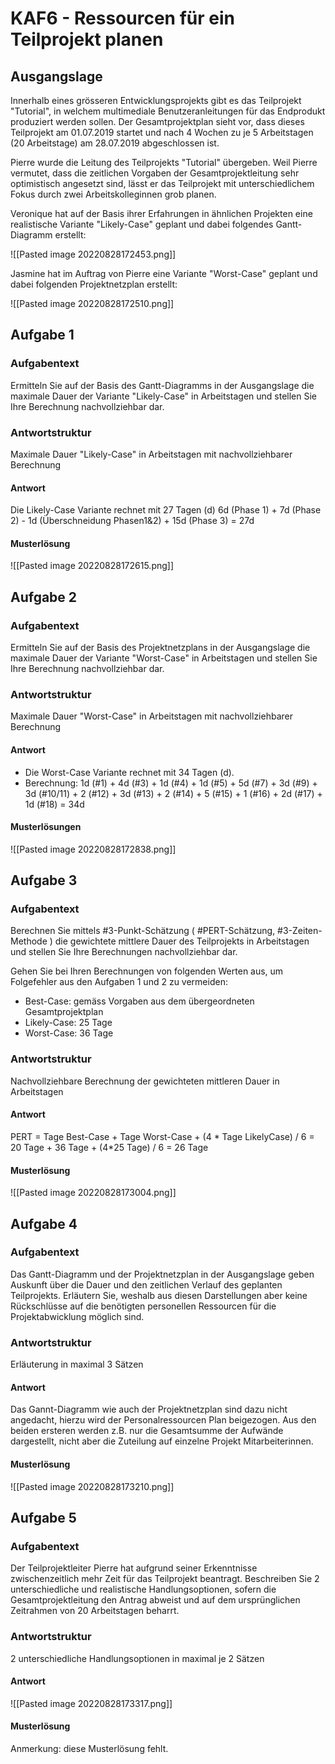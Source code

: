 # KAF6 - Ressourcen für ein Teilprojekt planen

## Ausgangslage
Innerhalb eines grösseren Entwicklungsprojekts gibt es das Teilprojekt "Tutorial", in welchem multimediale Benutzeranleitungen für das Endprodukt produziert werden sollen. Der Gesamtprojektplan sieht vor, dass dieses Teilprojekt am 01.07.2019 startet und nach 4 Wochen zu je 5 Arbeitstagen (20 Arbeitstage) am 28.07.2019 abgeschlossen ist.

Pierre wurde die Leitung des Teilprojekts "Tutorial" übergeben. Weil Pierre vermutet, dass die zeitlichen Vorgaben der Gesamtprojektleitung sehr optimistisch angesetzt sind, lässt er das Teilprojekt mit unterschiedlichem Fokus durch zwei Arbeitskolleginnen grob planen.

Veronique hat auf der Basis ihrer Erfahrungen in ähnlichen Projekten eine realistische Variante "Likely-Case" geplant und dabei folgendes Gantt-Diagramm erstellt:

![[Pasted image 20220828172453.png]]

Jasmine hat im Auftrag von Pierre eine Variante "Worst-Case" geplant und dabei folgenden Projektnetzplan erstellt:

![[Pasted image 20220828172510.png]]

## Aufgabe 1
### Aufgabentext
Ermitteln Sie auf der Basis des Gantt-Diagramms in der Ausgangslage die maximale Dauer der Variante "Likely-Case" in Arbeitstagen und stellen Sie Ihre Berechnung nachvollziehbar dar.

### Antwortstruktur
Maximale Dauer "Likely-Case" in Arbeitstagen mit nachvollziehbarer Berechnung

#### Antwort
Die Likely-Case Variante rechnet mit 27 Tagen (d)
6d (Phase 1) + 7d (Phase 2) - 1d (Überschneidung Phasen1&2) + 15d (Phase 3) = 27d

#### Musterlösung
![[Pasted image 20220828172615.png]]

## Aufgabe 2
### Aufgabentext
Ermitteln Sie auf der Basis des Projektnetzplans in der Ausgangslage die maximale Dauer der Variante "Worst-Case" in Arbeitstagen und stellen Sie Ihre Berechnung nachvollziehbar dar.

### Antwortstruktur
Maximale Dauer "Worst-Case" in Arbeitstagen mit nachvollziehbarer Berechnung

#### Antwort
- Die Worst-Case Variante rechnet mit 34 Tagen (d).
- Berechnung: 1d (#1) + 4d (#3) + 1d (#4) + 1d (#5) + 5d (#7) + 3d (#9) + 3d (#10/11) + 2 (#12) + 3d (#13) + 2 (#14) + 5 (#15) + 1 (#16) + 2d (#17) + 1d (#18) = 34d

#### Musterlösungen
![[Pasted image 20220828172838.png]]

## Aufgabe 3
### Aufgabentext
Berechnen Sie mittels #3-Punkt-Schätzung ( #PERT-Schätzung, #3-Zeiten-Methode ) die gewichtete mittlere Dauer des Teilprojekts in Arbeitstagen und stellen Sie Ihre Berechnungen nachvollziehbar dar.

Gehen Sie bei Ihren Berechnungen von folgenden Werten aus, um Folgefehler aus den Aufgaben 1 und 2 zu vermeiden:

- Best-Case: gemäss Vorgaben aus dem übergeordneten Gesamtprojektplan
- Likely-Case: 25 Tage
- Worst-Case: 36 Tage

### Antwortstruktur
Nachvollziehbare Berechnung der gewichteten mittleren Dauer in Arbeitstagen

#### Antwort
PERT = Tage Best-Case + Tage Worst-Case + (4 * Tage LikelyCase) / 6 = 20 Tage + 36 Tage + (4*25 Tage) / 6 = 26 Tage

#### Musterlösung
![[Pasted image 20220828173004.png]]

## Aufgabe 4
### Aufgabentext
Das Gantt-Diagramm und der Projektnetzplan in der Ausgangslage geben Auskunft über die Dauer und den zeitlichen Verlauf des geplanten Teilprojekts. Erläutern Sie, weshalb aus diesen Darstellungen aber keine Rückschlüsse auf die benötigten personellen Ressourcen für die Projektabwicklung möglich sind.

### Antwortstruktur
Erläuterung in maximal 3 Sätzen

#### Antwort
Das Gannt-Diagramm wie auch der Projektnetzplan sind dazu nicht angedacht, hierzu wird der Personalressourcen Plan beigezogen. Aus den beiden ersteren werden z.B. nur die Gesamtsumme der Aufwände dargestellt, nicht aber die Zuteilung auf einzelne Projekt Mitarbeiterinnen.

#### Musterlösung
![[Pasted image 20220828173210.png]]

## Aufgabe 5
### Aufgabentext
Der Teilprojektleiter Pierre hat aufgrund seiner Erkenntnisse zwischenzeitlich mehr Zeit für das Teilprojekt beantragt. Beschreiben Sie 2 unterschiedliche und realistische Handlungsoptionen, sofern die Gesamtprojektleitung den Antrag abweist und auf dem ursprünglichen Zeitrahmen von 20 Arbeitstagen beharrt.

### Antwortstruktur
2 unterschiedliche Handlungsoptionen in maximal je 2 Sätzen

#### Antwort
![[Pasted image 20220828173317.png]]

#### Musterlösung
Anmerkung: diese Musterlösung fehlt.